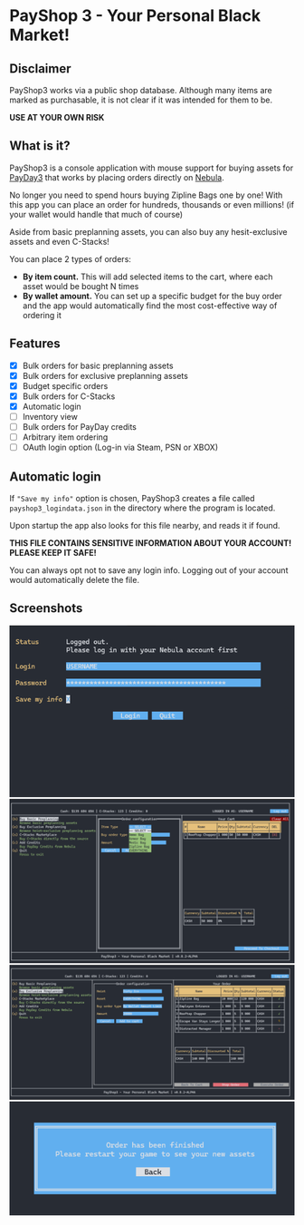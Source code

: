# PayShop 3 - Your Personal Black Market!

## Disclaimer
PayShop3 works via a public shop database. Although many items are marked as purchasable, it is not clear if it was intended for them to be. 

**USE AT YOUR OWN RISK**

## What is it?
PayShop3 is a console application with mouse support for buying assets for [PayDay3](https://store.steampowered.com/app/1272080/PAYDAY_3/) that works by placing orders directly on [Nebula](https://nebula.starbreeze.com/).

No longer you need to spend hours buying Zipline Bags one by one! With this app you can place an order for hundreds, thousands or even millions! (if your wallet would handle that much of course)

Aside from basic preplanning assets, you can also buy any hesit-exclusive assets and even C-Stacks!

You can place 2 types of orders: 
- **By item count.** This will add selected items to the cart, where each asset would be bought N times
- **By wallet amount.** You can set up a specific budget for the buy order and the app would automatically find the most cost-effective way of ordering it

## Features

- [x] Bulk orders for basic preplanning assets
- [x] Bulk orders for exclusive preplanning assets
- [x] Budget specific orders
- [x] Bulk orders for C-Stacks
- [x] Automatic login
- [ ] Inventory view
- [ ] Bulk orders for PayDay credits
- [ ] Arbitrary item ordering
- [ ] OAuth login option (Log-in via Steam, PSN or XBOX)

## Automatic login
If `"Save my info"` option is chosen, PayShop3 creates a file called `payshop3_logindata.json` in the directory where the program is located.

Upon startup the app also looks for this file nearby, and reads it if found.

**THIS FILE CONTAINS SENSITIVE INFORMATION ABOUT YOUR ACCOUNT! PLEASE KEEP IT SAFE!**

You can always opt not to save any login info. Logging out of your account would automatically delete the file.

## Screenshots
![Login Screen](./media/login.png)
![Ordering User Interface](./media/s1.png)
![Checkout](./media/s2.png)
![Order Complete](./media/s3.png)